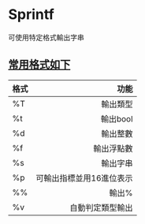 # Sprintf
可使用特定格式輸出字串
## [常用格式如下](https://golang.org/pkg/fmt/)
| 格式        | 功能   |  
| --------   | -----:  |
| %T        |   輸出類型   | 
| %t        |    輸出bool   |
| %d        |    輸出整數   |
| %f        |    輸出浮點數   |
| %s        |    輸出字串   |
| %p        |   可輸出指標並用16進位表示   |
| %%        |   輸出%   |
| %v        | 自動判定類型輸出   | 